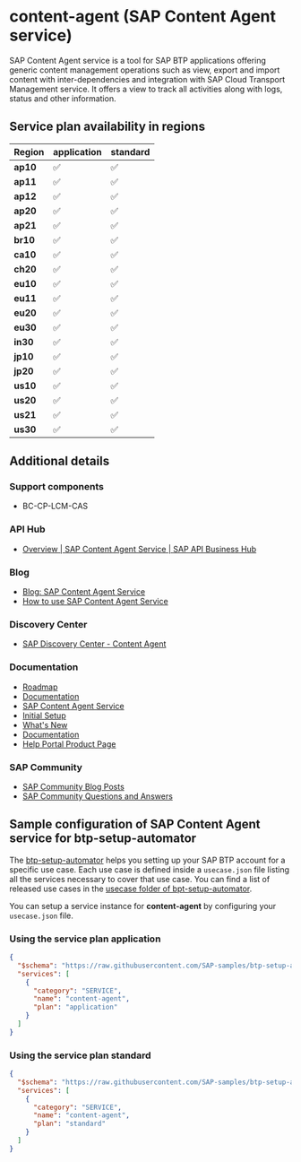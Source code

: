 # content-agent (SAP Content Agent service)

SAP Content Agent service is a tool for SAP BTP applications offering generic content management operations such as view, export and import content with inter-dependencies and integration with SAP Cloud Transport Management service. It offers a view to track all activities along with logs, status and other information.

## Service plan availability in regions

| Region | application | standard |
|--------|-------------|----------|
|  **ap10** | ✅ | ✅ |
|  **ap11** | ✅ | ✅ |
|  **ap12** | ✅ | ✅ |
|  **ap20** | ✅ | ✅ |
|  **ap21** | ✅ | ✅ |
|  **br10** | ✅ | ✅ |
|  **ca10** | ✅ | ✅ |
|  **ch20** | ✅ | ✅ |
|  **eu10** | ✅ | ✅ |
|  **eu11** | ✅ | ✅ |
|  **eu20** | ✅ | ✅ |
|  **eu30** | ✅ | ✅ |
|  **in30** | ✅ | ✅ |
|  **jp10** | ✅ | ✅ |
|  **jp20** | ✅ | ✅ |
|  **us10** | ✅ | ✅ |
|  **us20** | ✅ | ✅ |
|  **us21** | ✅ | ✅ |
|  **us30** | ✅ | ✅ |

## Additional details

### Support components

- BC-CP-LCM-CAS

### API Hub

- [Overview | SAP Content Agent Service | SAP API Business Hub](https://api.sap.com/package/SAPContentAgentService/overview)

### Blog

- [Blog: SAP Content Agent Service](https://blogs.sap.com/2020/08/30/introducing-sap-cloud-platform-content-agent-enhanced-transport-capabilities-for-sap-cloud-platform-integration-suite-content/)
- [How to use SAP Content Agent Service](https://blogs.sap.com/2022/09/05/how-to-use-sap-content-agent-service-video/)

### Discovery Center

- [SAP Discovery Center - Content Agent](https://discovery-center.cloud.sap/serviceCatalog/content-agent)

### Documentation

- [Roadmap](https://roadmaps.sap.com/board?range=CURRENT-LAST)
- [Documentation](https://help.sap.com/docs/BTP/ae1a4f2d150d468d9ff56e13f9898e07/9d9f235a96a947f5986021bbcebcef8c.html)
- [SAP Content Agent Service](https://help.sap.com/viewer/ae1a4f2d150d468d9ff56e13f9898e07/Latest/en-US)
- [Initial Setup](https://help.sap.com/viewer/ae1a4f2d150d468d9ff56e13f9898e07/Latest/en-US/15406a06dfac4c1fabd7845c703773ba.html)
- [What's New](https://help.sap.com/viewer/afbc0365ec0d41adaefc74714119149e/Latest/en-US)
- [Documentation](https://help.sap.com/docs/CONTENT_AGENT_SERVICE)
- [Help Portal Product Page](https://help.sap.com/viewer/product/CONTENT_AGENT_SERVICE/Latest/en-US)

### SAP Community

- [SAP Community Blog Posts](https://community.sap.com/search/?ct=blog&q=SAP%20Content%20Agent%20service)
- [SAP Community Questions and Answers](https://community.sap.com/search/?ct=qa&q=SAP%20Content%20Agent%20service)

## Sample configuration of **SAP Content Agent service** for btp-setup-automator

The [btp-setup-automator](https://github.com/SAP-samples/btp-setup-automator) helps you setting up your SAP BTP account for a specific use case. Each use case is defined inside a `usecase.json` file listing all the services necessary to cover that use case. You can find a list of released use cases in the [usecase folder of bpt-setup-automator](https://github.com/SAP-samples/btp-setup-automator/tree/main/usecases).

You can setup a service instance for **content-agent** by configuring your `usecase.json` file.

### Using the service plan **application**

```json
{
  "$schema": "https://raw.githubusercontent.com/SAP-samples/btp-setup-automator/main/libs/btpsa-usecase.json",
  "services": [
    {
      "category": "SERVICE",
      "name": "content-agent",
      "plan": "application"
    }
  ]
}
```

### Using the service plan **standard**

```json
{
  "$schema": "https://raw.githubusercontent.com/SAP-samples/btp-setup-automator/main/libs/btpsa-usecase.json",
  "services": [
    {
      "category": "SERVICE",
      "name": "content-agent",
      "plan": "standard"
    }
  ]
}
```
